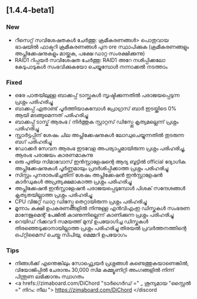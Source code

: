 ## [1.4.4-beta1]
### New
- റീസെറ്റ് സവിശേഷതകൾ ചേർത്തു: ക്രമീകരണങ്ങൾ> പൊതുവായ ഭാഷയിൽ ഫാക്ടറി ക്രമീകരണങ്ങൾ പുന ore സ്ഥാപിക്കുക (ക്രമീകരണങ്ങളും അപ്ലിക്കേഷനുകളും മായ്ക്കുക, പക്ഷേ ഡാറ്റ സംരക്ഷിക്കുന്നു)
- RAID1 റിപ്പയർ സവിശേഷത ചേർത്തു: RAID1 അറേ നശിപ്പിക്കലോ കേടുപാടുകൾ സംഭവിക്കുകയോ ചെയ്യുമ്പോൾ നന്നാക്കൽ നടത്താം
### Fixed
- ഒരേ പാതയിലുള്ള ബാക്കപ്പ് ടാസ്ക്കുകൾ സൃഷ്ടിക്കുന്നതിൽ പരാജയപ്പെടുന്ന പ്രശ്നം പരിഹരിച്ചു
- ബാക്കപ്പ് ഏതാണ്ട് പൂർത്തിയാകുമ്പോൾ പ്രോഗ്രസ് ബാർ ഇടയ്ക്കിടെ 0% ആയി മടങ്ങുമെന്നത് പരിഹരിച്ചു
- ബാക്കപ്പ് ടാസ്ക് ആരംഭ / നിർത്തുക സ്റ്റാറ്റസ് ഡിസ്പ്ലേ കൃത്യമല്ലെന്ന് പ്രശ്നം പരിഹരിച്ചു
- സ്റ്റാർട്ടപ്പിന് ശേഷം ചില അപ്ലിക്കേഷനുകൾ ലോഡുചെയ്യുന്നതിൽ തുടരുന്ന ബഗ് പരിഹരിച്ചു
- ഡോക്കർ സേവന ആരംഭ ഇടവേള അപര്യാപ്തമായിരുന്ന പ്രശ്നം പരിഹരിച്ചു, ആരംഭ പരാജയം കാരണമാകുന്നു
- ഒരു പുതിയ സിമാവോസ് ഇൻസ്റ്റാളേഷന്റെ ആദ്യ ബൂട്ടിൽ official ദ്യോഗിക അപ്ലിക്കേഷനുകൾ പൂർണ്ണമായും പ്രദർശിപ്പിക്കാത്ത പ്രശ്നം പരിഹരിച്ചു
- സിസ്റ്റം പുനരാരംഭിച്ചതിന് ശേഷം അപ്ലിക്കേഷൻ ഇൻസ്റ്റാളേഷൻ കാർഡുകൾ അപ്രത്യക്ഷമാകാത്ത പ്രശ്നം പരിഹരിച്ചു
- അപ്ലിക്കേഷൻ ഇൻസ്റ്റാളേഷൻ പരാജയപ്പെടുമ്പോൾ പിശക് സന്ദേശങ്ങൾ കൃത്യതയില്ലാത്ത പ്രശ്നം പരിഹരിച്ചു
- CPU വിജറ്റ് ഡാറ്റ ഡിസ്പ്ലേ തെറ്റായിരുന്ന പ്രശ്നം പരിഹരിച്ചു
- മൂന്നാം കക്ഷി ഉപകരണങ്ങളിൽ നിന്നുള്ള എൻവിഎംഇ ഡിസ്കുകൾ സംഭരണ ​​മാനേജുമെന്റ് പേജിൽ കാണുന്നില്ലെന്ന് കാണിക്കുന്ന പ്രശ്നം പരിഹരിച്ചു
- റെയിഡ് റിക്കവറി സമയത്ത് മുമ്പ് ഉപയോഗിച്ച ഡിസ്കുകൾ തിരഞ്ഞെടുക്കാനായില്ലാത്ത പ്രശ്നം പരിഹരിച്ചു
തിരയൽ പ്രവർത്തനത്തിന്റെ ഒപ്റ്റിമൈസ് ചെയ്ത സിപിയു, മെമ്മറി ഉപയോഗം
### Tips
- നിങ്ങൾക്ക് എന്തെങ്കിലും സോഫ്റ്റ്വെയർ പ്രശ്നങ്ങൾ കണ്ടെത്തുകയാണെങ്കിൽ, വിയോജിപ്പിൽ ചേരാനും 30,000 സിമ കമ്മ്യൂണിറ്റി അംഗങ്ങളിൽ നിന്ന് പിന്തുണ ലഭിക്കാനും സ്വാഗതം
- <a hrefs://zimaboard.com/DiChord "ടാർഗെർഡ് =" _ ശൂന്യമായ "സ്റ്റൈൽ =" നിറം: നീല "> https://zimaboard.com/DiChord </discord </a>
